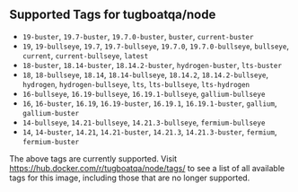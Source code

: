 ## Supported Tags for tugboatqa/node

* `19-buster`, `19.7-buster`, `19.7.0-buster`, `buster`, `current-buster`
* `19`, `19-bullseye`, `19.7`, `19.7-bullseye`, `19.7.0`, `19.7.0-bullseye`, `bullseye`, `current`, `current-bullseye`, `latest`
* `18-buster`, `18.14-buster`, `18.14.2-buster`, `hydrogen-buster`, `lts-buster`
* `18`, `18-bullseye`, `18.14`, `18.14-bullseye`, `18.14.2`, `18.14.2-bullseye`, `hydrogen`, `hydrogen-bullseye`, `lts`, `lts-bullseye`, `lts-hydrogen`
* `16-bullseye`, `16.19-bullseye`, `16.19.1-bullseye`, `gallium-bullseye`
* `16`, `16-buster`, `16.19`, `16.19-buster`, `16.19.1`, `16.19.1-buster`, `gallium`, `gallium-buster`
* `14-bullseye`, `14.21-bullseye`, `14.21.3-bullseye`, `fermium-bullseye`
* `14`, `14-buster`, `14.21`, `14.21-buster`, `14.21.3`, `14.21.3-buster`, `fermium`, `fermium-buster`

The above tags are currently supported. Visit https://hub.docker.com/r/tugboatqa/node/tags/ to see a list of all available tags for this image, including those that are no longer supported.
